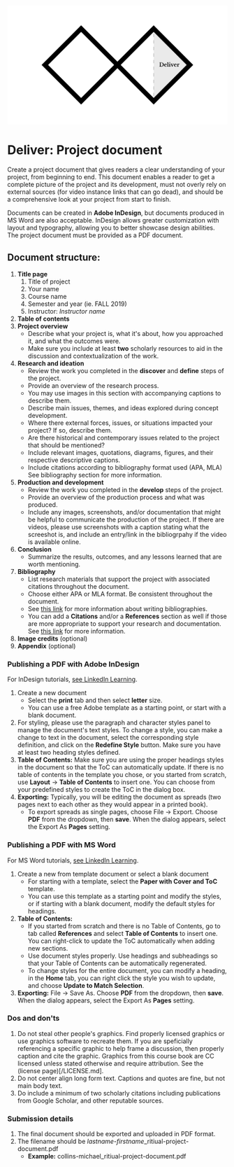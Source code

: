 ![Double Diamond Deliver Phase graphic](/assets/dd-process-deliver-1200px@2x.png)

# Deliver: Project document

Create a project document that gives readers a clear understanding of your project, from beginning to end. This document enables a reader to get a complete picture of the project and its development, must not overly rely on external sources (for video instance links that can go dead), and should be a comprehensive look at your project from start to finish.

Documents can be created in **Adobe InDesign**, but documents produced in MS Word are also acceptable. InDesign allows greater customization with layout and typography, allowing you to better showcase design abilities. The project document must be provided as a PDF document.

## Document structure:

1. **Title page**
   1. Title of project
   2. Your name
   3. Course name
   4. Semester and year \(ie. FALL 2019\)
   5. Instructor: _Instructor name_
2. **Table of contents**
3. **Project overview**
   * Describe what your project is, what it's about, how you approached it, and what the outcomes were.
   *  Make sure you include at least **two** scholarly resources to aid in the discussion and contextualization of the work.
4. **Research and ideation**
   * Review the work you completed in the **discover** and **define** steps of the project.
   * Provide an overview of the research process.
   * You may use images in this section with accompanying captions to describe them.
   * Describe main issues, themes, and ideas explored during concept development.
   * Where there external forces, issues, or situations impacted your project? If so, describe them.
   * Are there historical and contemporary issues related to the project that should be mentioned?
   * Include relevant images, quotations, diagrams, figures, and their respective descriptive captions.
   * Include citations according to bibliography format used \(APA, MLA\) See bibliography section for more information.
5. **Production and development**
   * Review the work you completed in the **develop** steps of the project.
   * Provide an overview of the production process and what was produced.
   * Include any images, screenshots, and/or documentation that might be helpful to communicate the production of the project. If there are videos, please use screenshots with a caption stating what the screeshot is, and include an entry/link in the bibliogrpahy if the video is available online.
6. **Conclusion**
   * Summarize the results, outcomes, and any lessons learned that are worth mentioning. 
7. **Bibliography**
    * List research materials that support the project with associated citations throughout the document.
    * Choose either APA or MLA format. Be consistent throughout the document.
    * See [this link](https://www.bibliography.com/how-to/how-to-write-a-bibliography-for-a-school-project/) for more information about writing bibliographies.
    * You can add a **Citations** and/or a **References** section as well if those are more appropriate to support your research and documentation. See [this link](https://www.bibliography.com/how-to/difference-between-citations-and-references/) for more information.
8. **Image credits** \(optional\)
9. **Appendix** \(optional\)

### Publishing a PDF with Adobe InDesign

For InDesign tutorials, [see LinkedIn Learning](https://www.linkedin.com/learning/indesign-2022-essential-training/indesign-learn-the-fundamentals).

1. Create a new document
   * Select the **print** tab and then select **letter** size.
   * You can use a free Adobe template as a starting point, or start with a blank document.
2. For styling, please use the paragraph and character styles panel to manage the document's text styles. To change a style, you can make a change to text in the document, select the corresponding style definition, and click on the **Redefine Style** button. Make sure you have at least two heading styles defined.
3. **Table of Contents:** Make sure you are using the proper headings styles in the document so that the ToC can automatically update. If there is no table of contents in the template you chose, or you started from scratch, use **Layout** -> **Table of Contents** to insert one. You can choose from your predefined styles to create the ToC in the dialog box.
4. **Exporting:** Typically, you will be editing the document as spreads (two pages next to each other as they would appear in a printed book).
   * To export spreads as single pages, choose File -> Export. Choose **PDF** from the dropdown, then **save**. When the dialog appears, select the Export As **Pages** setting.

### Publishing a PDF with MS Word

For MS Word tutorials, [see LinkedIn Learning](https://www.linkedin.com/learning/word-2016-creating-long-documents/create-a-table-of-contents).

1. Create a new from template document or select a blank document
   * For starting with a template, select the **Paper with Cover and ToC** template.
   * You can use this template as a starting point and modify the styles, or if starting with a blank document, modify the default styles for headings.
2. **Table of Contents:** 
   * If you started from scratch and there is no Table of Contents, go to tab called **References** and select **Table of Contents** to insert one. You can right-click to update the ToC automatically when adding new sections.
   * Use document styles properly. Use headings and subheadings so that your Table of Contents can be automatically regenerated.
   * To change styles for the entire document, you can modify a heading, in the **Home** tab, you can right click the style you wish to update, and choose **Update to Match Selection**.
3. **Exporting:** File -> Save As. Choose **PDF** from the dropdown, then **save**. When the dialog appears, select the Export As **Pages** setting.

### Dos and don'ts

1. Do not steal other people's graphics. Find properly licensed graphics or use graphics software to recreate them. If you are speficially referencing a specific graphic to help frame a discussion, then properly caption and cite the graphic. Graphics from this course book are CC licensed unless stated otherwise and require attribution. See the (license page)[/LICENSE.md].
2. Do not center align long form text. Captions and quotes are fine, but not main body text.
3. Do include a minimum of two scholarly citations including publications from Google Scholar, and other reputable sources.

### Submission details

1. The final document should be exported and uploaded in PDF format.
2. The filename should be _lastname_-_firstname_\_ritiual-project-document.pdf
   - **Example:** collins-michael_ritiual-project-document.pdf


